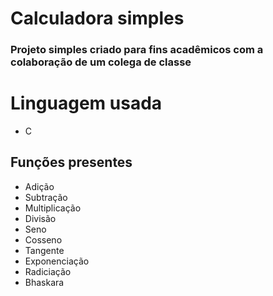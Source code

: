 # Calculadora simples

### Projeto simples criado para fins acadêmicos com a colaboração de um colega de classe

# Linguagem usada
-  C

## Funções presentes

- Adição
- Subtração
- Multiplicação
- Divisão
- Seno
- Cosseno
- Tangente
- Exponenciação
- Radiciação
- Bhaskara

